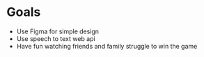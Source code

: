# Goals

- Use Figma for simple design
- Use speech to text web api
- Have fun watching friends and family struggle to win the game